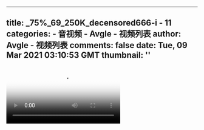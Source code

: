 
---
title: _75%_69_250K_decensored666-i - 11
categories: 
    - 音视频
    - Avgle - 视频列表
author: Avgle - 视频列表
comments: false
date: Tue, 09 Mar 2021 03:10:53 GMT
thumbnail: ''
---

<div>   
<video controls loop poster="https://static-clst.avgle.com/videos/tmb15/498147/1.jpg" src="https://static-clst.avgle.com/videos/tmb15/498147/preview.mp4"></video>  
</div>
            